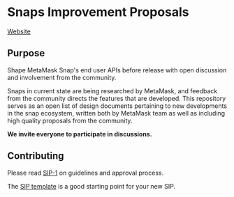 # Snaps Improvement Proposals

[Website](https://metamask.github.io/SIPs)

## Purpose

Shape MetaMask Snap's end user APIs before release with open discussion and involvement from the community.

Snaps in current state are being researched by MetaMask, and feedback from the community directs the features that are developed. This repository serves as an open list of design documents pertaining to new developments in the snap ecosystem, written both by MetaMask team as well as including high quality proposals from the community.

**We invite everyone to participate in discussions.**

## Contributing

Please read [SIP-1](./SIPS/sip-1.md) on guidelines and approval process.

The [SIP template](./sip-template.md) is a good starting point for your new SIP.
